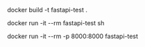 
docker build -t fastapi-test . 

docker run -it --rm fastapi-test sh   

docker run -it --rm -p 8000:8000 fastapi-test